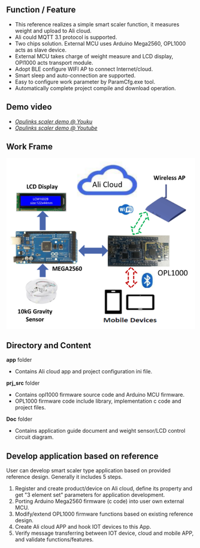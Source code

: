 ## Function / Feature
- This reference realizes a simple smart scaler function, it measures weight and upload to Ali cloud. 
- Ali could MQTT 3.1 protocol is supported.
- Two chips solution. External MCU uses Arduino Mega2560, OPL1000 acts as slave device. 
- External MCU takes charge of weight measure and LCD display, OPl1000 acts transport module.
- Adopt BLE configure WIFI AP to connect Internet/cloud. 
- Smart sleep and auto-connection are supported. 
- Easy to configure work parameter by ParamCfg.exe tool. 
- Automatically complete project compile and download operation.  

## Demo video
- [*Opulinks scaler demo @ Youku*](https://v.youku.com/v_show/id_XNDA5Nzc5NzEyMA==.html?spm=a2h3j.8428770.3416059.1)
- [*Opulinks scaler demo @ Youtube*](https://youtu.be/)

## Work Frame
![avatar](scaler_frame.PNG)

## Directory and Content 

**app** folder

- Contains Ali cloud app and project configuration ini file. 

**prj_src** folder

- Contains opl1000 firmware source code and Arduino MCU firmware. 
- OPL1000 firmware code include library, implementation c code and project files. 

**Doc** folder

- Contains application guide document and weight sensor/LCD control circuit diagram. 

## Develop application based on reference

User can develop smart scaler type application based on provided reference design. Generally it includes 5 steps.

1.  Register and create product/device on Ali cloud, define its property and get  "3 element set" parameters for application development. 
2.  Porting Arduino Mega2560 firmware (c code) into user own external MCU.
3.  Modify/extend OPL1000 firmware functions based on existing reference design.
4.  Create Ali cloud APP and hook IOT devices to this App. 
5.  Verify message transferring between IOT device, cloud and mobile APP, and validate functions/features.  
